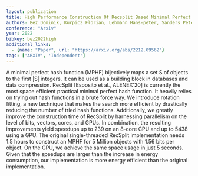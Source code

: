 ```yaml
---
layout: publication
title: High Performance Construction Of Recsplit Based Minimal Perfect Hash Functions
authors: Bez Dominik, Kurpicz Florian, Lehmann Hans-peter, Sanders Peter
conference: "Arxiv"
year: 2022
bibkey: bez2022high
additional_links:
  - {name: "Paper", url: "https://arxiv.org/abs/2212.09562"}
tags: ['ARXIV', 'Independent']
---
```

A minimal perfect hash function (MPHF) bijectively maps a set S of objects to the first \|S\| integers. It can be used as a building block in databases and data compression. RecSplit [Esposito et al., ALENEX'20] is currently the most space efficient practical minimal perfect hash function. It heavily relies on trying out hash functions in a brute force way. We introduce rotation fitting, a new technique that makes the search more efficient by drastically reducing the number of tried hash functions. Additionally, we greatly improve the construction time of RecSplit by harnessing parallelism on the level of bits, vectors, cores, and GPUs. In combination, the resulting improvements yield speedups up to 239 on an 8-core CPU and up to 5438 using a GPU. The original single-threaded RecSplit implementation needs 1.5 hours to construct an MPHF for 5 Million objects with 1.56 bits per object. On the GPU, we achieve the same space usage in just 5 seconds. Given that the speedups are larger than the increase in energy consumption, our implementation is more energy efficient than the original implementation.
